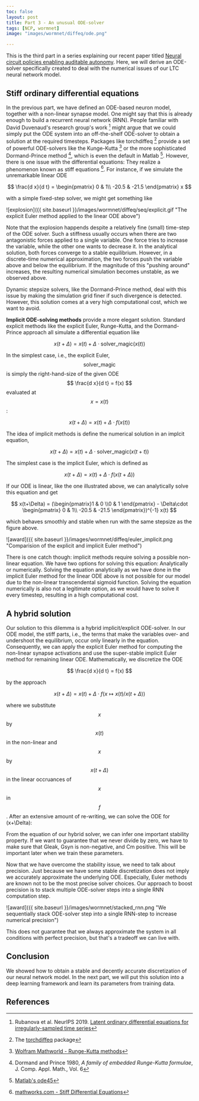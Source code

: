 ```yaml
---
toc: false
layout: post
title: Part 3 - An unusual ODE-solver
tags: [NCP, wormnet]
image: "images/wormnet/diffeq/ode.png"

---
```


This is the third part in a series explaining our recent paper titled [Neural circuit policies enabling auditable autonomy](https://rdcu.be/b8sEo).
Here, we will derive an ODE-solver specifically created to deal with the numerical issues of our LTC neural network model.

## Stiff ordinary differential equations
 
In the previous part, we have defined an ODE-based neuron model, together with a non-linear synapse model.
One might say that this is already enough to build a recurrent neural network (RNN). People familiar with David Duvenaud's research group's work [^1] might argue that we could simply put the ODE system into an off-the-shelf ODE-solver to obtain a solution at the required timesteps. 
Packages like torchdiffeq [^2] provide a set of powerful ODE-solvers like the Kunge-Kutta [^3] or the more sophisticated Dormand-Prince method [^4], which is even the default in Matlab [^5].
However, there is one issue with the differential equations: They realize a phenomenon known as stiff equations [^6].
For instance, if we simulate the unremarkable linear ODE 

$$ \frac{d x}{d t} = \begin{pmatrix} 0 & 1\\ -20.5 & -21.5 \end{pmatrix} x $$

with a simple fixed-step solver, we might get something like 

![explosion]({{ site.baseurl }}/images/wormnet/diffeq/seq/explicit.gif "The explicit Euler method applied to the linear ODE above")

Note that the explosion happends despite a relatively fine (small) time-step of the ODE solver.
Such a stiffness usually occurs when there are two antagonistic forces applied to a single variable. One force tries to increase the variable, while the other one wants to decrease it. In the analytical solution, both forces converge to a stable equilibrium. However, in a discrete-time numerical approximation, the two forces push the variable above and below the equilibrium. If the magnitude of this "pushing around" increases, the resulting numerical simulation becomes unstable, as we observed above. 

Dynamic stepsize solvers, like the Dormand-Prince method, deal with this issue by making the simulation grid finer if such divergence is detected. However, this solution comes at a very high computational cost, which we want to avoid.

**Implicit ODE-solving methods** provide a more elegant solution.
Standard explicit methods like the explicit Euler, Runge-Kutta, and the Dormand-Prince approach all simulate a differential equation like

$$ x(t+\Delta) = x(t) + \Delta \cdot \text{solver\_magic}(x(t)) $$

In the simplest case, i.e., the explicit Euler, $$ \text{solver\_magic} $$ is simply the right-hand-size of the given ODE $$ \frac{d x}{d t} = f(x) $$ evaluated at $$x=x(t)$$:

$$ x(t+\Delta) = x(t) + \Delta \cdot f(x(t)) $$

The idea of implicit methods is define the numerical solution in an implcit equation,

$$ x(t+\Delta) = x(t) + \Delta \cdot \text{solver\_magic}(x(t+t)) $$

The simplest case is the implicit Euler, which is defined as

$$ x(t+\Delta) = x(t) + \Delta \cdot f(x(t+\Delta)) $$

If our ODE is linear, like the one illustrated above, we can analytically solve this equation and get

$$ x(t+\Delta) = (\begin{pmatrix}1 & 0 \\0 & 1 \end{pmatrix} - \Delta\cdot \begin{pmatrix} 0 & 1\\ -20.5 & -21.5 \end{pmatrix})^{-1} x(t) $$

which behaves smoothly and stable when run with the same stepsize as the figure above.

![award]({{ site.baseurl }}/images/wormnet/diffeq/euler_implicit.png "Comparision of the explicit and implicit Euler method")

There is one catch though: implicit methods require solving a possible non-linear equation. We have two options for solving this equation: Analytically or numerically.
Solving the equation analytically as we have done in the implicit Euler method for the linear ODE above is not possible for our model due to the non-linear transcendental sigmoid function.
Solving the equation numerically is also not a legitimate option, as we would have to solve it every timestep, resulting in a high computational cost. 

## A hybrid solution

Our solution to this dilemma is a hybrid implicit/explicit ODE-solver. In our ODE model, the stiff parts, i.e., the terms that make the variables over- and undershoot the equilibrium, occur only linearly in the equation. 
Consequently, we can apply the explicit Euler method for computing the non-linear synapse activations and use the super-stable implicit Euler method for remaining linear ODE.
Mathematically, we discretize the ODE 

$$ \frac{d x}{d t} = f(x) $$

by the approach 

$$ x(t+\Delta) = x(t) + \Delta \cdot f(x \mapsto x(t)/x(t+\Delta)) $$

where we substitute $$x$$ by $$x(t)$$ in the non-linear and $$x$$ by $$ x(t+\Delta) $$ in the linear occruances of $$x$$ in $$f$$.
After an extensive amount of re-writing, we can solve the ODE for (x+\Delta):

From the equation of our hybrid solver, we can infer one important stability property. If we want to guarantee that we never divide by zero, we have to make sure that Gleak, Gsyn is non-negative, and Cm positive. This will be important later when we train these parameters.

Now that we have overcome the stability issue, we need to talk about precision. Just because we have some stable discretization does not imply we accurately approximate the underlying ODE. Especially, Euler methods are known not to be the most precise solver choices.
Our approach to boost precision is to stack multiple ODE-solver steps into a single RNN computation step. 

![award]({{ site.baseurl }}/images/wormnet/stacked_rnn.png "We sequentially stack ODE-solver step into a single RNN-step to increase numerical precision")

This does not guarantee that we always approximate the system in all conditions with perfect precision, but that's a tradeoff we can live with.

## Conclusion

We showed how to obtain a stable and decently accurate discretization of our neural network model. In the next part, we will put this solution into a deep learning framework and learn its parameters from training data.

## References

[^1]: Rubanova et al. NeurIPS 2019. [Latent ordinary differential equations for irregularly-sampled time series](https://papers.nips.cc/paper/8773-latent-ordinary-differential-equations-for-irregularly-sampled-time-series.pdf)
[^2]: The [torchdiffeq](https://github.com/rtqichen/torchdiffeq) package
[^3]: [Wolfram Mathworld - Runge-Kutta methods](https://mathworld.wolfram.com/Runge-KuttaMethod.html)
[^4]: Dormand and Prince 1980, *A family of embedded Runge-Kutta formulae*, J. Comp. Appl. Math., Vol. 6
[^5]: [Matlab's ode45](https://www.mathworks.com/help/matlab/ref/ode45.html)
[^6]: [mathworks.com - Stiff Differential Equations](https://www.mathworks.com/company/newsletters/articles/stiff-differential-equations.html)
